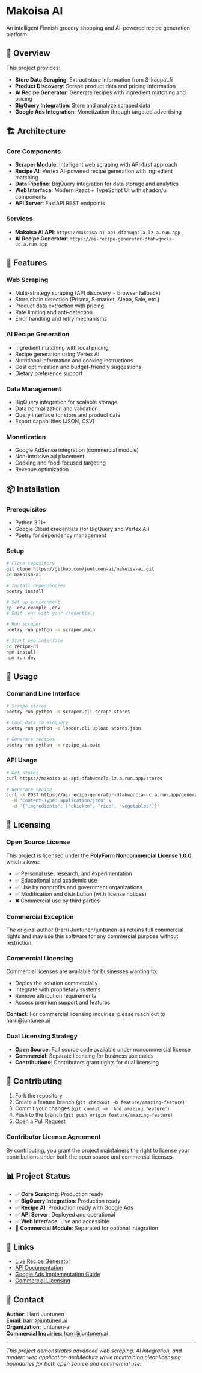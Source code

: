 # Makoisa AI

An intelligent Finnish grocery shopping and AI-powered recipe generation platform.

## 🎯 Overview

This project provides:
- **Store Data Scraping**: Extract store information from S-kaupat.fi
- **Product Discovery**: Scrape product data and pricing information
- **AI Recipe Generator**: Generate recipes with ingredient matching and pricing
- **BigQuery Integration**: Store and analyze scraped data
- **Google Ads Integration**: Monetization through targeted advertising

## 🏗️ Architecture

### Core Components
- **Scraper Module**: Intelligent web scraping with API-first approach
- **Recipe AI**: Vertex AI-powered recipe generation with ingredient matching
- **Data Pipeline**: BigQuery integration for data storage and analytics
- **Web Interface**: Modern React + TypeScript UI with shadcn/ui components
- **API Server**: FastAPI REST endpoints

### Services
- **Makoisa AI API**: `https://makoisa-ai-api-dfahwqncla-lz.a.run.app`
- **AI Recipe Generator**: `https://ai-recipe-generator-dfahwqncla-uc.a.run.app`

## 🚀 Features

### Web Scraping
- Multi-strategy scraping (API discovery + browser fallback)
- Store chain detection (Prisma, S-market, Alepa, Sale, etc.)
- Product data extraction with pricing
- Rate limiting and anti-detection
- Error handling and retry mechanisms

### AI Recipe Generation
- Ingredient matching with local pricing
- Recipe generation using Vertex AI
- Nutritional information and cooking instructions
- Cost optimization and budget-friendly suggestions
- Dietary preference support

### Data Management
- BigQuery integration for scalable storage
- Data normalization and validation
- Query interface for store and product data
- Export capabilities (JSON, CSV)

### Monetization
- Google AdSense integration (commercial module)
- Non-intrusive ad placement
- Cooking and food-focused targeting
- Revenue optimization

## 📦 Installation

### Prerequisites
- Python 3.11+
- Google Cloud credentials (for BigQuery and Vertex AI)
- Poetry for dependency management

### Setup
```bash
# Clone repository
git clone https://github.com/juntunen-ai/makoisa-ai.git
cd makoisa-ai

# Install dependencies
poetry install

# Set up environment
cp .env.example .env
# Edit .env with your credentials

# Run scraper
poetry run python -m scraper.main

# Start web interface
cd recipe-ui
npm install
npm run dev
```

## 🔧 Usage

### Command Line Interface
```bash
# Scrape stores
poetry run python -m scraper.cli scrape-stores

# Load data to BigQuery
poetry run python -m loader.cli upload stores.json

# Generate recipes
poetry run python -m recipe_ai.main
```

### API Usage
```bash
# Get stores
curl https://makoisa-ai-api-dfahwqncla-lz.a.run.app/stores

# Generate recipe
curl -X POST https://ai-recipe-generator-dfahwqncla-uc.a.run.app/generate-recipe \
  -H "Content-Type: application/json" \
  -d '{"ingredients": ["chicken", "rice", "vegetables"]}'
```

## 📄 Licensing

### Open Source License
This project is licensed under the **PolyForm Noncommercial License 1.0.0**, which allows:
- ✅ Personal use, research, and experimentation
- ✅ Educational and academic use
- ✅ Use by nonprofits and government organizations
- ✅ Modification and distribution (with license notices)
- ❌ Commercial use by third parties

### Commercial Exception
The original author (Harri Juntunen/juntunen-ai) retains full commercial rights and may use this software for any commercial purpose without restriction.

### Commercial Licensing
Commercial licenses are available for businesses wanting to:
- Deploy the solution commercially
- Integrate with proprietary systems
- Remove attribution requirements
- Access premium support and features

**Contact**: For commercial licensing inquiries, please reach out to harri@juntunen.ai

### Dual Licensing Strategy
- **Open Source**: Full source code available under noncommercial license
- **Commercial**: Separate licensing for business use cases
- **Contributions**: Contributors grant rights for dual licensing

## 🤝 Contributing

1. Fork the repository
2. Create a feature branch (`git checkout -b feature/amazing-feature`)
3. Commit your changes (`git commit -m 'Add amazing feature'`)
4. Push to the branch (`git push origin feature/amazing-feature`)
5. Open a Pull Request

### Contributor License Agreement
By contributing, you grant the project maintainers the right to license your contributions under both the open source and commercial licenses.

## 📊 Project Status

- ✅ **Core Scraping**: Production ready
- ✅ **BigQuery Integration**: Production ready
- ✅ **Recipe AI**: Production ready with Google Ads
- ✅ **API Server**: Deployed and operational
- ✅ **Web Interface**: Live and accessible
- 🚧 **Commercial Module**: Separated for optional integration

## 🔗 Links

- [Live Recipe Generator](https://ai-recipe-generator-dfahwqncla-uc.a.run.app)
- [API Documentation](https://makoisa-ai-api-dfahwqncla-lz.a.run.app/docs)
- [Google Ads Implementation Guide](GOOGLE_ADS_IMPLEMENTATION.md)
- [Commercial Licensing](mailto:harri@juntunen.ai)

## 📧 Contact

**Author**: Harri Juntunen  
**Email**: harri@juntunen.ai  
**Organization**: juntunen-ai  
**Commercial Inquiries**: harri@juntunen.ai

---

*This project demonstrates advanced web scraping, AI integration, and modern web application architecture while maintaining clear licensing boundaries for both open source and commercial use.*
